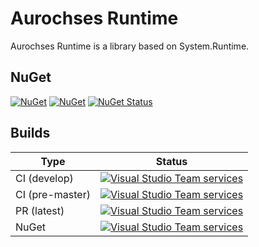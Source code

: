 # Aurochses Runtime

Aurochses Runtime is a library based on System.Runtime.

## NuGet

[![NuGet](https://img.shields.io/nuget/v/Aurochses.Runtime.svg?style=flat-square)](https://www.nuget.org/packages/Aurochses.Runtime)
[![NuGet](https://img.shields.io/nuget/dt/Aurochses.Runtime.svg?style=flat-square)](https://www.nuget.org/packages/Aurochses.Runtime)
[![NuGet Status](http://nugetstatus.com/Aurochses.Runtime.png)](http://nugetstatus.com/packages/Aurochses.Runtime)

## Builds

Type            | Status 
----------------|--------
CI (develop)    | [![Visual Studio Team services](https://img.shields.io/vso/build/aurochses/784be346-9d3f-458f-95d8-5f1a8b5e1227/256.svg?style=flat-square)](https://aurochses.visualstudio.com/Aurochses.CSharp/_build/index?definitionId=256)
CI (pre-master) | [![Visual Studio Team services](https://img.shields.io/vso/build/aurochses/784be346-9d3f-458f-95d8-5f1a8b5e1227/257.svg?style=flat-square)](https://aurochses.visualstudio.com/Aurochses.CSharp/_build/index?definitionId=257)
PR (latest)     | [![Visual Studio Team services](https://img.shields.io/vso/build/aurochses/784be346-9d3f-458f-95d8-5f1a8b5e1227/258.svg?style=flat-square)](https://aurochses.visualstudio.com/Aurochses.CSharp/_build/index?definitionId=258)
NuGet           | [![Visual Studio Team services](https://img.shields.io/vso/build/aurochses/784be346-9d3f-458f-95d8-5f1a8b5e1227/259.svg?style=flat-square)](https://aurochses.visualstudio.com/Aurochses.CSharp/_build/index?definitionId=259)